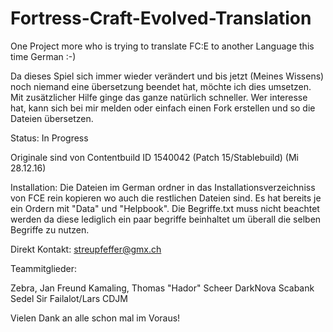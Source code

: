 # Fortress-Craft-Evolved-Translation
One Project more who is trying to translate FC:E to another Language this time German :-)

Da dieses Spiel sich immer wieder verändert und bis jetzt (Meines Wissens) noch niemand eine übersetzung beendet hat, möchte ich dies umsetzen. 
Mit zusätzlicher Hilfe ginge das ganze natürlich schneller. Wer interesse hat, kann sich bei mir melden oder einfach einen Fork erstellen und so die Dateien übersetzen. 

Status:
In Progress

Originale sind von Contentbuild ID 1540042 (Patch 15/Stablebuild) (Mi 28.12.16)

Installation: Die Dateien im German ordner in das Installationsverzeichniss von FCE rein kopieren wo auch die restlichen Dateien sind. Es hat bereits je ein Ordern mit "Data" und "Helpbook". Die Begriffe.txt muss nicht beachtet werden da diese lediglich ein paar begriffe beinhaltet um überall die selben Begriffe zu nutzen.


Direkt Kontakt: 
streupfeffer@gmx.ch

Teammitglieder:

Zebra, Jan Freund
Kamaling, Thomas "Hador" Scheer
DarkNova
Scabank
Sedel
Sir Failalot/Lars
CDJM

Vielen Dank an alle schon mal im Voraus!